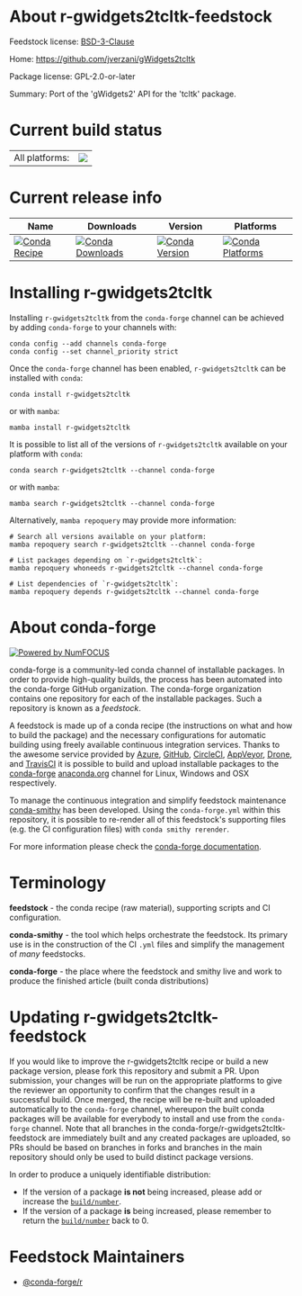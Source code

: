About r-gwidgets2tcltk-feedstock
================================

Feedstock license: [BSD-3-Clause](https://github.com/conda-forge/r-gwidgets2tcltk-feedstock/blob/main/LICENSE.txt)

Home: https://github.com/jverzani/gWidgets2tcltk

Package license: GPL-2.0-or-later

Summary: Port of the 'gWidgets2' API for the 'tcltk' package.

Current build status
====================


<table><tr><td>All platforms:</td>
    <td>
      <a href="https://dev.azure.com/conda-forge/feedstock-builds/_build/latest?definitionId=10219&branchName=main">
        <img src="https://dev.azure.com/conda-forge/feedstock-builds/_apis/build/status/r-gwidgets2tcltk-feedstock?branchName=main">
      </a>
    </td>
  </tr>
</table>

Current release info
====================

| Name | Downloads | Version | Platforms |
| --- | --- | --- | --- |
| [![Conda Recipe](https://img.shields.io/badge/recipe-r--gwidgets2tcltk-green.svg)](https://anaconda.org/conda-forge/r-gwidgets2tcltk) | [![Conda Downloads](https://img.shields.io/conda/dn/conda-forge/r-gwidgets2tcltk.svg)](https://anaconda.org/conda-forge/r-gwidgets2tcltk) | [![Conda Version](https://img.shields.io/conda/vn/conda-forge/r-gwidgets2tcltk.svg)](https://anaconda.org/conda-forge/r-gwidgets2tcltk) | [![Conda Platforms](https://img.shields.io/conda/pn/conda-forge/r-gwidgets2tcltk.svg)](https://anaconda.org/conda-forge/r-gwidgets2tcltk) |

Installing r-gwidgets2tcltk
===========================

Installing `r-gwidgets2tcltk` from the `conda-forge` channel can be achieved by adding `conda-forge` to your channels with:

```
conda config --add channels conda-forge
conda config --set channel_priority strict
```

Once the `conda-forge` channel has been enabled, `r-gwidgets2tcltk` can be installed with `conda`:

```
conda install r-gwidgets2tcltk
```

or with `mamba`:

```
mamba install r-gwidgets2tcltk
```

It is possible to list all of the versions of `r-gwidgets2tcltk` available on your platform with `conda`:

```
conda search r-gwidgets2tcltk --channel conda-forge
```

or with `mamba`:

```
mamba search r-gwidgets2tcltk --channel conda-forge
```

Alternatively, `mamba repoquery` may provide more information:

```
# Search all versions available on your platform:
mamba repoquery search r-gwidgets2tcltk --channel conda-forge

# List packages depending on `r-gwidgets2tcltk`:
mamba repoquery whoneeds r-gwidgets2tcltk --channel conda-forge

# List dependencies of `r-gwidgets2tcltk`:
mamba repoquery depends r-gwidgets2tcltk --channel conda-forge
```


About conda-forge
=================

[![Powered by
NumFOCUS](https://img.shields.io/badge/powered%20by-NumFOCUS-orange.svg?style=flat&colorA=E1523D&colorB=007D8A)](https://numfocus.org)

conda-forge is a community-led conda channel of installable packages.
In order to provide high-quality builds, the process has been automated into the
conda-forge GitHub organization. The conda-forge organization contains one repository
for each of the installable packages. Such a repository is known as a *feedstock*.

A feedstock is made up of a conda recipe (the instructions on what and how to build
the package) and the necessary configurations for automatic building using freely
available continuous integration services. Thanks to the awesome service provided by
[Azure](https://azure.microsoft.com/en-us/services/devops/), [GitHub](https://github.com/),
[CircleCI](https://circleci.com/), [AppVeyor](https://www.appveyor.com/),
[Drone](https://cloud.drone.io/welcome), and [TravisCI](https://travis-ci.com/)
it is possible to build and upload installable packages to the
[conda-forge](https://anaconda.org/conda-forge) [anaconda.org](https://anaconda.org/)
channel for Linux, Windows and OSX respectively.

To manage the continuous integration and simplify feedstock maintenance
[conda-smithy](https://github.com/conda-forge/conda-smithy) has been developed.
Using the ``conda-forge.yml`` within this repository, it is possible to re-render all of
this feedstock's supporting files (e.g. the CI configuration files) with ``conda smithy rerender``.

For more information please check the [conda-forge documentation](https://conda-forge.org/docs/).

Terminology
===========

**feedstock** - the conda recipe (raw material), supporting scripts and CI configuration.

**conda-smithy** - the tool which helps orchestrate the feedstock.
                   Its primary use is in the construction of the CI ``.yml`` files
                   and simplify the management of *many* feedstocks.

**conda-forge** - the place where the feedstock and smithy live and work to
                  produce the finished article (built conda distributions)


Updating r-gwidgets2tcltk-feedstock
===================================

If you would like to improve the r-gwidgets2tcltk recipe or build a new
package version, please fork this repository and submit a PR. Upon submission,
your changes will be run on the appropriate platforms to give the reviewer an
opportunity to confirm that the changes result in a successful build. Once
merged, the recipe will be re-built and uploaded automatically to the
`conda-forge` channel, whereupon the built conda packages will be available for
everybody to install and use from the `conda-forge` channel.
Note that all branches in the conda-forge/r-gwidgets2tcltk-feedstock are
immediately built and any created packages are uploaded, so PRs should be based
on branches in forks and branches in the main repository should only be used to
build distinct package versions.

In order to produce a uniquely identifiable distribution:
 * If the version of a package **is not** being increased, please add or increase
   the [``build/number``](https://docs.conda.io/projects/conda-build/en/latest/resources/define-metadata.html#build-number-and-string).
 * If the version of a package **is** being increased, please remember to return
   the [``build/number``](https://docs.conda.io/projects/conda-build/en/latest/resources/define-metadata.html#build-number-and-string)
   back to 0.

Feedstock Maintainers
=====================

* [@conda-forge/r](https://github.com/orgs/conda-forge/teams/r/)


